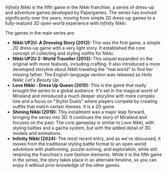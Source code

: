 *Infinity Nikki* is the fifth game in the *Nikki* franchise, a series of dress-up and adventure games developed by Papergames. The series has evolved significantly over the years, moving from simple 2D dress-up games to a fully-realized 3D open-world experience with *Infinity Nikki*.

The games in the main series are:

* **Nikki UP2U: A Dressing Story (2012):** This was the first game, a simple 2D dress-up game with a very light story. It established the core concept of collecting and styling outfits for Nikki.
* **Nikki UP2U 2: World Traveller (2013):** This sequel expanded on the original with more features, including crafting. It also introduced a more developed storyline about Nikki traveling the "real world" to find her missing father. The English-language version was released as *Hello Nikki: Let's Beauty Up*.
* **Love Nikki - Dress Up Queen (2015):** This is the game that really brought the series to a global audience. It's set in the magical world of Miraland and introduced a much deeper storyline with more complex lore and a focus on "Stylist Duels" where players compete by creating outfits that match certain themes. It is a 2D game.
* **Shining Nikki (2019):** This installment was a major leap forward, bringing the series into 3D. It continues the story of Miraland and focuses on the past. The core gameplay is similar to *Love Nikki*, with styling battles and a gacha system, but with the added detail of 3D models and animations.
* **Infinity Nikki (2024):** The most recent entry, and as we've discussed, it moves from the traditional styling battle format to an open-world adventure with platforming, puzzle-solving, and exploration, while still retaining the franchise's core fashion elements. While it is the fifth game in the series, the story takes place in an alternate timeline, so you can enjoy it without prior knowledge of the other games.